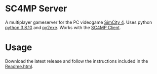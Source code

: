 # SC4MP Server
A multiplayer gameserver for the PC videogame [SimCity 4](https://en.wikipedia.org/wiki/SimCity_4). Uses python [python 3.8.10](https://www.python.org/downloads/release/python-3810/) and [py2exe](https://www.py2exe.org/). Works with the [SC4MP Client](https://github.com/keggre/sc4mp-client).

# Usage
Download the latest release and follow the instructions included in the [Readme.html](https://github.com/keggre/sc4mp-server/blob/main/Readme.html).
